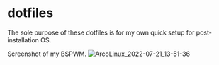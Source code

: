 # dotfiles
The sole purpose of these dotfiles is for my own quick setup for post-installation OS. 

Screenshot of my BSPWM.
![ArcoLinux_2022-07-21_13-51-36](https://user-images.githubusercontent.com/101618848/180182741-c11a34af-d8f5-42cd-8f62-0c3f4a509143.jpg)

